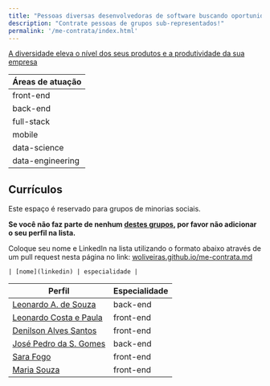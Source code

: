 ```yaml
---
title: "Pessoas diversas desenvolvedoras de software buscando oportunidade na área de programação"
description: "Contrate pessoas de grupos sub-representados!"
permalink: '/me-contrata/index.html'
---
```


[A diversidade eleva o nível dos seus produtos e a produtividade da sua empresa](https://www.mckinsey.com/business-functions/organization/our-insights/delivering-through-diversity?cid=soc-web#)

| Áreas de atuação |
| -- | 
| front-end |
| back-end |
| full-stack |
| mobile |
| data-science |
| data-engineering |

## Currículos

Este espaço é reservado para grupos de minorias sociais. 

**Se você não faz parte de nenhum [destes grupos](https://brasilescola.uol.com.br/sociologia/minorias-sociais.htm), por favor não adicionar o seu perfil na lista.**

Coloque seu nome e LinkedIn na lista utilizando o formato abaixo através de um pull request nesta página no link: [woliveiras.github.io/me-contrata.md](https://github.com/woliveiras/woliveiras.github.io/blob/main/src/pages/me-contrata.md)

```text
| [nome](linkedin) | especialidade | 
```

| Perfil | Especialidade | 
| -- | -- | 
| [Leonardo A. de Souza](https://www.linkedin.com/in/lsouza42/) | back-end | 
| [Leonardo Costa e Paula](https://www.linkedin.com/in/leocosta001/) | front-end | 
| [Denilson Alves Santos](https://www.linkedin.com/in/deniavsa/) | front-end | 
| [José Pedro da S. Gomes](https://www.linkedin.com/in/oopaze/) | back-end |
| [Sara Fogo](https://www.linkedin.com/in/sara-fogo/) | front-end | 
| [Maria Souza](https://www.linkedin.com/in/maria-souza-oliveira/) | front-end | 

